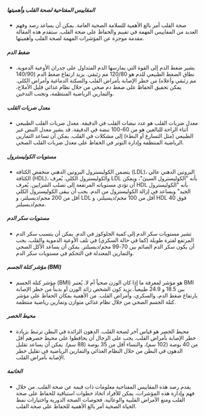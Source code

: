 ##### المقاييس المفتاحية لصحة القلب وأهميتها
* صحة القلب أمر بالغ الأهمية للسلامة الصحية العامة. يمكن أن يساعد رصد وفهم العديد من المقاييس المهمة في تقييم والحفاظ على صحة القلب. ستقدم هذه المقالة مقدمة موجزة عن المؤشرات المهمة لصحة القلب وأهميتها.

##### ضغط الدم
* يشير ضغط الدم إلى القوة التي يمارسها الدم المتداول على جدران الأوعية الدموية. نطاق الضغط الطبيعي للدم هو 120/80 مم زئبقي. يزيد ارتفاع ضغط الدم (140/90 مم زئبقي وأعلاه) من خطر الإصابة بأمراض القلب والسكتة الدماغية وأمراض الكلى. يمكن تحقيق الحفاظ على ضغط دم صحي من خلال نظام غذائي قليل الأملاح، والتمارين الرياضية المنتظمة، وتجنب التدخين.

##### معدل ضربات القلب
* معدل ضربات القلب هو عدد نبضات القلب في الدقيقة. معدل ضربات القلب الطبيعي أثناء الراحة للبالغين هو من 60-100 نبضة في الدقيقة. قد يشير معدل النبض غير الطبيعي (مثل التسارع أو البطء) إلى مشكلات في القلب. يمكن أن تساعد التمارين الرياضية المنتظمة وإدارة التوتر في الحفاظ على معدل ضربات القلب الصحي.

##### مستويات الكوليسترول
* يتضمن الكوليسترول البروتين الدهني منخفض الكثافة (LDL)، البروتين الدهني عالي الكثافة (HDL)، والكوليسترول الكلي. يُعرف LDL بأنه "الكوليسترول السيئ"، ويمكن أن تؤدي مستوياته المرتفعة إلى تصلب الشرايين. يُعرف HDL بأنه "الكوليسترول الجيد" ويساعد في إزالة الكوليسترول من الدم. يجب أن يبقى الكوليسترول الكلي أقل من 200 مجم/ديسيلتر، و LDL أقل من 100 مجم/ديسيلتر، و HDL فوق 40 مجم/ديسيلتر.

##### مستويات سكر الدم
* تشير مستويات سكر الدم إلى كمية الجلوكوز في الدم. يمكن أن يتسبب سكر الدم المرتفع لفترة طويلة (كما في حالة السكري) في تلف الأوعية الدموية والقلب. يجب أن يكون سكر الدم الصائم بين 70-99 مجم/ديسيلتر. يمكن أن يساعد الأكل الصحي والتمارين المعتدلة في التحكم في مستويات سكر الدم.

##### مؤشر كتلة الجسم (BMI)
* مؤشر كتلة الجسم (BMI) هو مؤشر لمعرفة ما إذا كان الوزن صحياً أم لا. يُعتبر BMI بين 18.5 و 24.9 طبيعياً. يزيد كون الشخص زائد الوزن أو بديناً من خطر الإصابة بارتفاع ضغط الدم، والسكري، وأمراض القلب. من الأهمية بمكان الحفاظ على مؤشر كتلة الجسم الصحي من خلال نظام غذائي متوازن وتمارين رياضية منتظمة.

##### محيط الخصر
* محيط الخصر هو قياس آخر لصحة القلب. الدهون الزائدة في البطن ترتبط بزيادة خطر الإصابة بأمراض القلب. يجب على الرجال أن يحافظوا على محيط خصرهم أقل من 40 بوصة (102 سم)، والنساء أقل من 35 بوصة (88 سم). يمكن أن يساعد تقليل الدهون في البطن من خلال النظام الغذائي والتمارين الرياضية في تقليل خطر الإصابة بأمراض القلب.

##### الخاتمة
* يقدم رصد هذه المقاييس المفتاحية معلومات ذات قيمة عن صحة القلب. من خلال فهم وإدارة هذه المؤشرات، يمكن للأفراد اتخاذ خطوات استباقية للحفاظ على صحة القلب ومنع الأمراض القلبية والوعائية. فحوصات الصحة الدورية واختيارات نمط الحياة الصحية أمر بالغ الأهمية للحفاظ على صحة القلب.